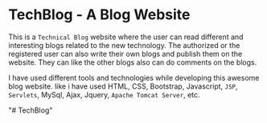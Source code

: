 # **TechBlog - A Blog Website**

This is a `Technical Blog` website where the user can read different and interesting blogs related to the new technology. The authorized or the registered user can also write their own blogs and publish them on the website. They can like the other blogs also can do comments on the blogs.

I have used different tools and technologies while developing this awesome blog website.
like i have used HTML, CSS, Bootstrap, Javascript, `JSP`, `Servlets`, MySql, Ajax, Jquery, `Apache Tomcat Server`, etc.

"# TechBlog" 
